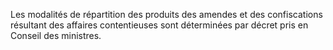 Les modalités de répartition des produits des amendes
et des confiscations résultant des affaires contentieuses sont
déterminées par décret pris en Conseil des ministres.